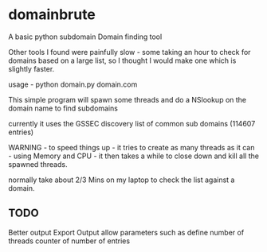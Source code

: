 # domainbrute
A  basic python subdomain Domain finding tool

Other tools I found were painfully slow - some taking an hour to check for domains based on a large list, so I thought I would make one which is slightly faster.

usage - python domain.py domain.com

This simple program will spawn some threads and do a NSlookup on the domain name to find subdomains

currently it uses the GSSEC discovery list of common sub domains (114607 entries)

WARNING - to speed things up - it tries to create as many threads as it can - using Memory and CPU - it then takes a while to close down and kill all the spawned threads.

normally take about 2/3 Mins on my laptop to check the list against a domain.

TODO
---------------------------

Better output
Export Output
allow parameters such as define number of threads
counter of number of entries

